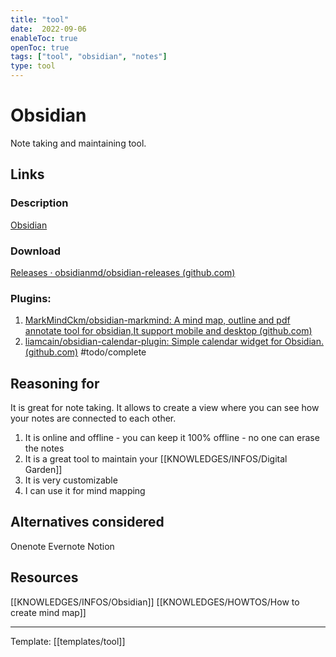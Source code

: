 ```yaml
---
title: "tool"
date:  2022-09-06
enableToc: true
openToc: true
tags: ["tool", "obsidian", "notes"]
type: tool
---
```

# Obsidian
Note taking and maintaining tool.

## Links
### Description
[Obsidian](https://obsidian.md/)
### Download
[Releases · obsidianmd/obsidian-releases (github.com)](https://github.com/obsidianmd/obsidian-releases/releases)
### Plugins:
1. [MarkMindCkm/obsidian-markmind: A mind map, outline and pdf annotate tool for obsidian,It support mobile and desktop (github.com)](https://github.com/MarkMindCkm/obsidian-markmind)
2. [liamcain/obsidian-calendar-plugin: Simple calendar widget for Obsidian. (github.com)](https://github.com/liamcain/obsidian-calendar-plugin)
#todo/complete 
## Reasoning for
It is great for note taking. It allows to create a view where you can see how your notes are connected to each other. 
1. It is online and offline - you can keep it 100% offline - no one can erase the notes
2. It is a great tool to maintain your [[KNOWLEDGES/INFOS/Digital Garden]]
3. It is very customizable
4. I can use it for mind mapping

## Alternatives considered
Onenote
Evernote
Notion
## Resources
[[KNOWLEDGES/INFOS/Obsidian]]
[[KNOWLEDGES/HOWTOS/How to create mind map]]

---
Template: [[templates/tool]]
